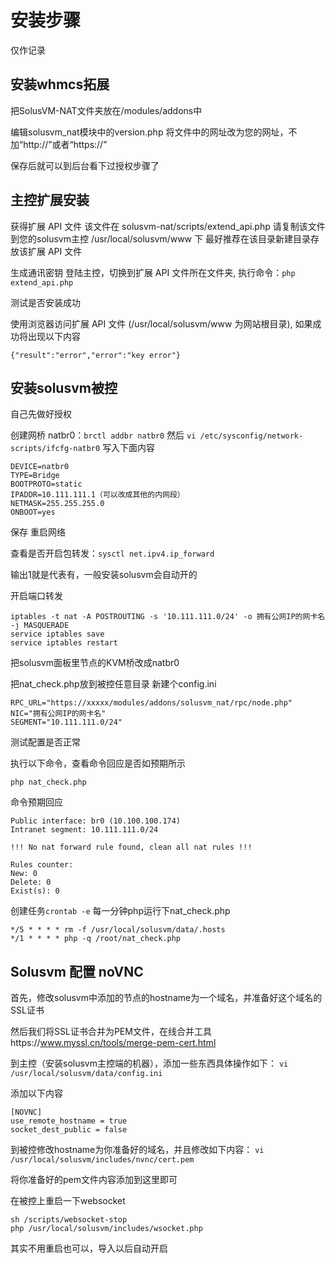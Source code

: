 # 安装步骤

仅作记录

## 安装whmcs拓展
把SolusVM-NAT文件夹放在/modules/addons中

编辑solusvm_nat模块中的version.php
将文件中的网址改为您的网址，不加“http://”或者“https://”

保存后就可以到后台看下过授权步骤了

## 主控扩展安装

获得扩展 API 文件
该文件在 solusvm-nat/scripts/extend_api.php
请复制该文件到您的solusvm主控 /usr/local/solusvm/www 下
最好推荐在该目录新建目录存放该扩展 API 文件

生成通讯密钥
登陆主控，切换到扩展 API 文件所在文件夹,
执行命令：`php extend_api.php`


测试是否安装成功

使用浏览器访问扩展 API 文件 (/usr/local/solusvm/www 为网站根目录), 如果成功将出现以下内容

    {"result":"error","error":"key error"}

## 安装solusvm被控

自己先做好授权

创建网桥 natbr0：`brctl addbr natbr0`
然后 `vi /etc/sysconfig/network-scripts/ifcfg-natbr0`
写入下面内容

    DEVICE=natbr0
    TYPE=Bridge
    BOOTPROTO=static
    IPADDR=10.111.111.1（可以改成其他的内网段）
    NETMASK=255.255.255.0
    ONBOOT=yes

保存 重启网络

查看是否开启包转发：`sysctl net.ipv4.ip_forward`

输出1就是代表有，一般安装solusvm会自动开的

开启端口转发

    iptables -t nat -A POSTROUTING -s '10.111.111.0/24' -o 拥有公网IP的网卡名 -j MASQUERADE
    service iptables save
    service iptables restart

把solusvm面板里节点的KVM桥改成natbr0

把nat_check.php放到被控任意目录
新建个config.ini

    RPC_URL="https://xxxxx/modules/addons/solusvm_nat/rpc/node.php" 
    NIC="拥有公网IP的网卡名"
    SEGMENT="10.111.111.0/24"

测试配置是否正常

执行以下命令，查看命令回应是否如预期所示

`php nat_check.php`

命令预期回应

    Public interface: br0 (10.100.100.174)
    Intranet segment: 10.111.111.0/24
 
    !!! No nat forward rule found, clean all nat rules !!!
 
    Rules counter:
    New: 0
    Delete: 0
    Exist(s): 0



创建任务`crontab -e`
每一分钟php运行下nat_check.php

    */5 * * * * rm -f /usr/local/solusvm/data/.hosts
    */1 * * * * php -q /root/nat_check.php

## Solusvm 配置 noVNC

首先，修改solusvm中添加的节点的hostname为一个域名，并准备好这个域名的SSL证书

然后我们将SSL证书合并为PEM文件，在线合并工具https://www.myssl.cn/tools/merge-pem-cert.html

到主控（安装solusvm主控端的机器），添加一些东西具体操作如下：
`vi /usr/local/solusvm/data/config.ini`

添加以下内容

    [NOVNC]
    use_remote_hostname = true
    socket_dest_public = false

到被控修改hostname为你准备好的域名，并且修改如下内容：
`vi /usr/local/solusvm/includes/nvnc/cert.pem`

将你准备好的pem文件内容添加到这里即可

在被控上重启一下websocket

    sh /scripts/websocket-stop
    php /usr/local/solusvm/includes/wsocket.php

其实不用重启也可以，导入以后自动开启